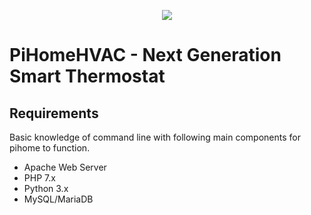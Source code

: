 <p align="center">
    <a href="https://www.pihome.eu" target="_blank" align="center">
        <img src="http://www.pihome.eu/images/pi-home_logo_text.png">
    </a>
<br/>
</p>

# PiHomeHVAC - Next Generation Smart Thermostat 


## Requirements
Basic knowledge of command line with following main components for pihome to function. 
* Apache Web Server
* PHP 7.x
* Python 3.x
* MySQL/MariaDB 
